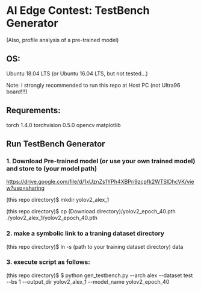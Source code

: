 # AI Edge Contest: TestBench Generator
(Also, profile analysis of a pre-trained model)

## OS: 
Ubuntu 18.04 LTS (or Ubuntu 16.04 LTS, but not tested...)

Note: I strongly recommended to run this repo at Host PC (not Ultra96 board!!!)

## Requrements:
torch 1.4.0
torchvision 0.5.0
opencv
matplotlib

## Run TestBench Generator
### 1. Download Pre-trained model (or use your own trained model) and store to (your model path)
https://drive.google.com/file/d/1xUznZs1YPh4XBPri9zcpfk2WTSlDhcVK/view?usp=sharing

(this repo directory)$ mkdir yolov2_alex_1

(this repo directory)$ cp (Download directory)/yolov2_epoch_40.pth ./yolov2_alex_1/yolov2_epoch_40.pth

### 2. make a symbolic link to a traning dataset directory

(this repo directory)$ ln -s (path to your training dataset directory) data

### 3. execute script as follows:

(this repo directory)$ $ python gen_testbench.py --arch alex --dataset test --bs 1 --output_dir yolov2_alex_1 --model_name yolov2_epoch_40
